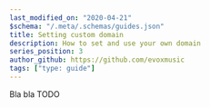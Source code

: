 ```yaml
---
last_modified_on: "2020-04-21"
$schema: "/.meta/.schemas/guides.json"
title: Setting custom domain
description: How to set and use your own domain
series_position: 3
author_github: https://github.com/evoxmusic
tags: ["type: guide"]
---
```

Bla bla TODO



